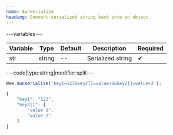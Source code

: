 ```yaml
---
name: $unserialize
heading: Convert serialized string back into an object
---
```


---variables---

| Variable | Type | Default | Description | Required |
| -- | -- | -- | -- | -- |
| str | string | -- | Serialized string | ✔ |

---code|type:string|modifier:split---

```javascript
Wee.$unserialize('key1=123&key2[]=value+1&key2[]=value+2');
```

```javascript
{
	"key1": "123",
	"key2[]": [
		"value 1",
		"value 2"
	]
}
```